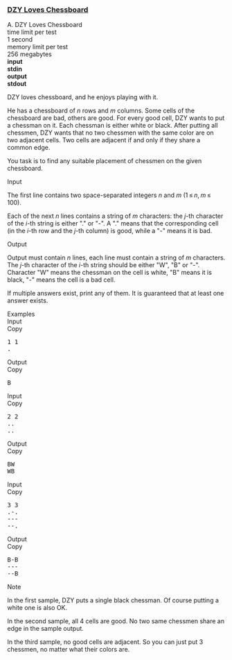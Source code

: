 <h3><a href="https://codeforces.com/contest/445/problem/A" target="_blank" rel="noopener noreferrer">DZY Loves Chessboard</a></h3>

<div class="header"><div class="title">A. DZY Loves Chessboard</div><div class="time-limit"><div class="property-title">time limit per test</div>1 second</div><div class="memory-limit"><div class="property-title">memory limit per test</div>256 megabytes</div><div class="input-file input-standard" style="font-weight: bold"><div class="property-title">input</div>stdin</div><div class="output-file output-standard" style="font-weight: bold"><div class="property-title">output</div>stdout</div></div><div><p><span class="tex-font-style-it">DZY loves chessboard, and he enjoys playing with it.</span></p><p>He has a chessboard of <span class="tex-span"><i>n</i></span> rows and <span class="tex-span"><i>m</i></span> columns. Some cells of the chessboard are bad, others are good. For every good cell, DZY wants to put a chessman on it. Each chessman is either white or black. After putting all chessmen, DZY wants that no two chessmen with the same color are on two adjacent cells. Two cells are adjacent if and only if they share a common edge.</p><p>You task is to find any suitable placement of chessmen on the given chessboard.</p></div><div class="input-specification"><div class="section-title">Input</div><p>The first line contains two space-separated integers <span class="tex-span"><i>n</i></span> and <span class="tex-span"><i>m</i></span> <span class="tex-span">(1 ≤ <i>n</i>, <i>m</i> ≤ 100)</span>.</p><p>Each of the next <span class="tex-span"><i>n</i></span> lines contains a string of <span class="tex-span"><i>m</i></span> characters: the <span class="tex-span"><i>j</i></span>-th character of the <span class="tex-span"><i>i</i></span>-th string is either "<span class="tex-font-style-tt">.</span>" or "<span class="tex-font-style-tt">-</span>". A "<span class="tex-font-style-tt">.</span>" means that the corresponding cell (in the <span class="tex-span"><i>i</i></span>-th row and the <span class="tex-span"><i>j</i></span>-th column) is good, while a "<span class="tex-font-style-tt">-</span>" means it is bad.</p></div><div class="output-specification"><div class="section-title">Output</div><p>Output must contain <span class="tex-span"><i>n</i></span> lines, each line must contain a string of <span class="tex-span"><i>m</i></span> characters. The <span class="tex-span"><i>j</i></span>-th character of the <span class="tex-span"><i>i</i></span>-th string should be either "<span class="tex-font-style-tt">W</span>", "<span class="tex-font-style-tt">B</span>" or "<span class="tex-font-style-tt">-</span>". Character "<span class="tex-font-style-tt">W</span>" means the chessman on the cell is white, "<span class="tex-font-style-tt">B</span>" means it is black, "<span class="tex-font-style-tt">-</span>" means the cell is a bad cell.</p><p>If multiple answers exist, print any of them. It is guaranteed that at least one answer exists.</p></div><div class="sample-tests"><div class="section-title">Examples</div><div class="sample-test"><div class="input"><div class="title">Input<div title="Copy" data-clipboard-target="#id0022468298856353752" id="id007473193604030062" class="input-output-copier">Copy</div></div><pre id="id0022468298856353752">1 1<br>.<br></pre></div><div class="output"><div class="title">Output<div title="Copy" data-clipboard-target="#id002640586818117442" id="id005827018515602125" class="input-output-copier">Copy</div></div><pre id="id002640586818117442">B<br></pre></div><div class="input"><div class="title">Input<div title="Copy" data-clipboard-target="#id0020832704189191897" id="id0011695012336571409" class="input-output-copier">Copy</div></div><pre id="id0020832704189191897">2 2<br>..<br>..<br></pre></div><div class="output"><div class="title">Output<div title="Copy" data-clipboard-target="#id006617303498854306" id="id008592070859813018" class="input-output-copier">Copy</div></div><pre id="id006617303498854306">BW<br>WB<br></pre></div><div class="input"><div class="title">Input<div title="Copy" data-clipboard-target="#id000701562629077187" id="id006359133016275095" class="input-output-copier">Copy</div></div><pre id="id000701562629077187">3 3<br>.-.<br>---<br>--.</pre></div><div class="output"><div class="title">Output<div title="Copy" data-clipboard-target="#id00801008283248488" id="id003673305743368588" class="input-output-copier">Copy</div></div><pre id="id00801008283248488">B-B<br>---<br>--B</pre></div></div></div><div class="note"><div class="section-title">Note</div><p>In the first sample, DZY puts a single black chessman. Of course putting a white one is also OK.</p><p>In the second sample, all <span class="tex-span">4</span> cells are good. No two same chessmen share an edge in the sample output.</p><p>In the third sample, no good cells are adjacent. So you can just put <span class="tex-span">3</span> chessmen, no matter what their colors are.</p></div>